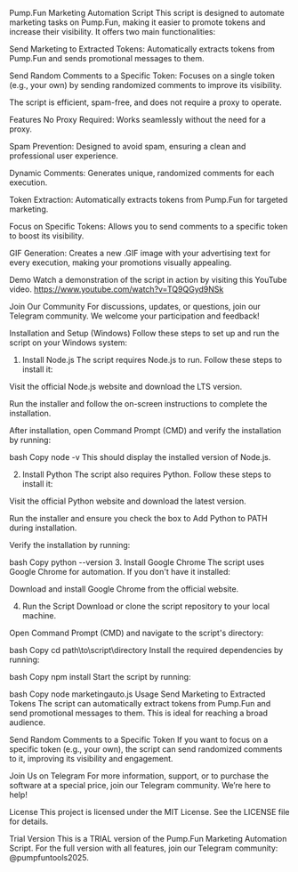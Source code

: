 Pump.Fun Marketing Automation Script
This script is designed to automate marketing tasks on Pump.Fun, making it easier to promote tokens and increase their visibility. It offers two main functionalities:

Send Marketing to Extracted Tokens: Automatically extracts tokens from Pump.Fun and sends promotional messages to them.

Send Random Comments to a Specific Token: Focuses on a single token (e.g., your own) by sending randomized comments to improve its visibility.

The script is efficient, spam-free, and does not require a proxy to operate.

Features
No Proxy Required: Works seamlessly without the need for a proxy.

Spam Prevention: Designed to avoid spam, ensuring a clean and professional user experience.

Dynamic Comments: Generates unique, randomized comments for each execution.

Token Extraction: Automatically extracts tokens from Pump.Fun for targeted marketing.

Focus on Specific Tokens: Allows you to send comments to a specific token to boost its visibility.

GIF Generation: Creates a new .GIF image with your advertising text for every execution, making your promotions visually appealing.

Demo
Watch a demonstration of the script in action by visiting this YouTube video. https://www.youtube.com/watch?v=TQ9QGyd9NSk

Join Our Community
For discussions, updates, or questions, join our Telegram community. We welcome your participation and feedback!

Installation and Setup (Windows)
Follow these steps to set up and run the script on your Windows system:

1. Install Node.js
The script requires Node.js to run. Follow these steps to install it:

Visit the official Node.js website and download the LTS version.

Run the installer and follow the on-screen instructions to complete the installation.

After installation, open Command Prompt (CMD) and verify the installation by running:

bash
Copy
node -v
This should display the installed version of Node.js.

2. Install Python
The script also requires Python. Follow these steps to install it:

Visit the official Python website and download the latest version.

Run the installer and ensure you check the box to Add Python to PATH during installation.

Verify the installation by running:

bash
Copy
python --version
3. Install Google Chrome
The script uses Google Chrome for automation. If you don't have it installed:

Download and install Google Chrome from the official website.

4. Run the Script
Download or clone the script repository to your local machine.

Open Command Prompt (CMD) and navigate to the script's directory:

bash
Copy
cd path\to\script\directory
Install the required dependencies by running:

bash
Copy
npm install
Start the script by running:

bash
Copy
node marketingauto.js
Usage
Send Marketing to Extracted Tokens
The script can automatically extract tokens from Pump.Fun and send promotional messages to them. This is ideal for reaching a broad audience.

Send Random Comments to a Specific Token
If you want to focus on a specific token (e.g., your own), the script can send randomized comments to it, improving its visibility and engagement.

Join Us on Telegram
For more information, support, or to purchase the software at a special price, join our Telegram community. We’re here to help!

License
This project is licensed under the MIT License. See the LICENSE file for details.

Trial Version
This is a TRIAL version of the Pump.Fun Marketing Automation Script. For the full version with all features, join our Telegram community: @pumpfuntools2025.
